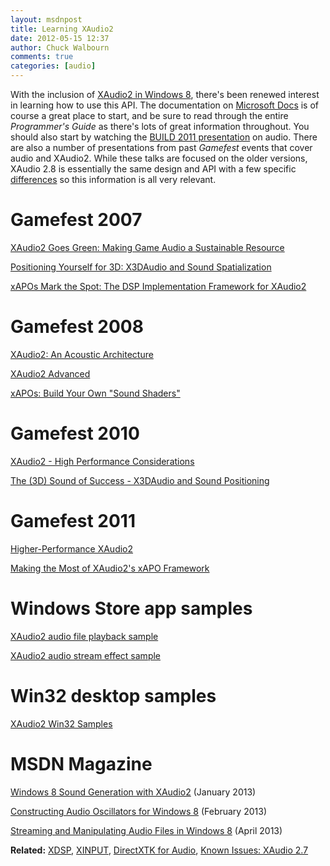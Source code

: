 ```yaml
---
layout: msdnpost
title: Learning XAudio2
date: 2012-05-15 12:37
author: Chuck Walbourn
comments: true
categories: [audio]
---
```

With the inclusion of <a href="https://walbourn.github.io/xaudio2-and-windows-8/">XAudio2 in Windows 8</a>, there's been renewed interest in learning how to use this API. The documentation on <a href="https://docs.microsoft.com/en-us/windows/desktop/xaudio2/xaudio2-apis-portal">Microsoft Docs</a> is of course a great place to start, and be sure to read through the entire <em>Programmer's Guide</em> as there's lots of great information throughout. You should also start by watching the <a href="https://channel9.msdn.com/Events/BUILD/BUILD2011/PLAT-755T">BUILD 2011 presentation</a> on audio. There are also a number of presentations from past <em>Gamefest</em> events that cover audio and XAudio2. While these talks are focused on the older versions, XAudio 2.8 is essentially the same design and API with a few specific <a href="https://docs.microsoft.com/en-us/windows/desktop/xaudio2/xaudio2-versions">differences</a> so this information is all very relevant.
<!--more-->

<h1>Gamefest 2007</h1>

<a href="https://walbourn.github.io/download/XAudio-2-Goes-Green.zip">XAudio2 Goes Green: Making Game Audio a Sustainable Resource</a>

<a href="https://walbourn.github.io/download/Positioning-Yourself-for-3D-X3DAudio-and-Sound-Spatialization.zip">Positioning Yourself for 3D: X3DAudio and Sound Spatialization</a>

<a href="https://walbourn.github.io/download/xAPOs-Mark-the-Spot.zip">xAPOs Mark the Spot: The DSP Implementation Framework for XAudio2</a>

<h1>Gamefest 2008</h1>

<a href="https://walbourn.github.io/download/XAudio-2-An-Acoustic-Architecture.zip">XAudio2: An Acoustic Architecture</a>

<a href="https://walbourn.github.io/download/XAudio-2-Advanced.zip">XAudio2 Advanced</a>

<a href="https://walbourn.github.io/download/xAPOs-Build-Your-Own-Sound-Shaders.zip">xAPOs: Build Your Own "Sound Shaders"</a>

<h1>Gamefest 2010</h1>

<a href="https://walbourn.github.io/download/XAudio2-Performance-Tips.zip">XAudio2 - High Performance Considerations</a>

<a href="https://walbourn.github.io/download/The-3D-Sound-of-Success.zip">The (3D) Sound of Success - X3DAudio and Sound Positioning</a>

<h1>Gamefest 2011</h1>

<a href="https://walbourn.github.io/download/Audio_XAudio2_Advanced.zip">Higher-Performance XAudio2</a>

<a href="https://walbourn.github.io/download/Audio_Making_the_Most_of_XAudio2_xAPO_Framework.zip">Making the Most of XAudio2's xAPO Framework</a>

<h1>Windows Store app samples</h1>

<a href="http://code.msdn.microsoft.com/Basic-Audio-Sample-9a5bb0b7">XAudio2 audio file playback sample</a>

<a href="http://code.msdn.microsoft.com/XAudio2-Stream-Effect-3f95c8f2">XAudio2 audio stream effect sample</a>

<h1>Win32 desktop samples</h1>

<a href="https://github.com/walbourn/directx-sdk-samples/tree/main/XAudio2">XAudio2 Win32 Samples</a>

<h1>MSDN Magazine</h1>

<a href="http://msdn.microsoft.com/en-us/magazine/jj883962.aspx">Windows 8 Sound Generation with XAudio2</a> (January 2013)

<a href="http://msdn.microsoft.com/en-us/magazine/jj891059.aspx">Constructing Audio Oscillators for Windows 8</a> (February 2013)

<a href="http://msdn.microsoft.com/en-us/magazine/dn166936.aspx">Streaming and Manipulating Audio Files in Windows 8</a> (April 2013)

**Related:** <a href="https://walbourn.github.io/xdsp-h-digital-signal-processing-helper-functions/">XDSP</a>, <a href="https://walbourn.github.io/xinput-and-xaudio2/">XINPUT</a>, <a href="https://walbourn.github.io/directx-tool-kit-for-audio/">DirectXTK for Audio</a>, <a href="https://walbourn.github.io/known-issues-xaudio-2-7/">Known Issues: XAudio 2.7</a>

